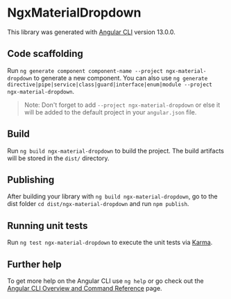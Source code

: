 # NgxMaterialDropdown

This library was generated with [Angular CLI](https://github.com/angular/angular-cli) version 13.0.0.

## Code scaffolding

Run `ng generate component component-name --project ngx-material-dropdown` to generate a new component. You can also use `ng generate directive|pipe|service|class|guard|interface|enum|module --project ngx-material-dropdown`.
> Note: Don't forget to add `--project ngx-material-dropdown` or else it will be added to the default project in your `angular.json` file. 

## Build

Run `ng build ngx-material-dropdown` to build the project. The build artifacts will be stored in the `dist/` directory.

## Publishing

After building your library with `ng build ngx-material-dropdown`, go to the dist folder `cd dist/ngx-material-dropdown` and run `npm publish`.

## Running unit tests

Run `ng test ngx-material-dropdown` to execute the unit tests via [Karma](https://karma-runner.github.io).

## Further help

To get more help on the Angular CLI use `ng help` or go check out the [Angular CLI Overview and Command Reference](https://angular.io/cli) page.
